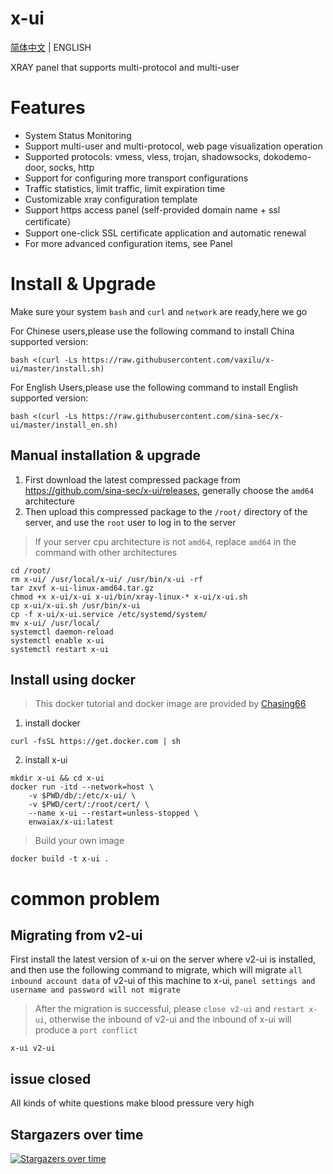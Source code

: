 # x-ui
[简体中文](./README.md) | ENGLISH 

XRAY panel that supports multi-protocol and multi-user
# Features

- System Status Monitoring
- Support multi-user and multi-protocol, web page visualization operation
- Supported protocols: vmess, vless, trojan, shadowsocks, dokodemo-door, socks, http
- Support for configuring more transport configurations
- Traffic statistics, limit traffic, limit expiration time
- Customizable xray configuration template
- Support https access panel (self-provided domain name + ssl certificate）
- Support one-click SSL certificate application and automatic renewal
- For more advanced configuration items, see Panel

# Install & Upgrade


Make sure your system `bash` and `curl` and `network` are ready,here we go

For Chinese users,please use the following command to install China supported version:  
```
bash <(curl -Ls https://raw.githubusercontent.com/vaxilu/x-ui/master/install.sh)
```  
For English Users,please use the following command to install English supported version:  
```
bash <(curl -Ls https://raw.githubusercontent.com/sina-sec/x-ui/master/install_en.sh)
``` 
## Manual installation & upgrade

1. First download the latest compressed package from https://github.com/sina-sec/x-ui/releases, generally choose the `amd64` architecture
2. Then upload this compressed package to the `/root/` directory of the server, and use the `root` user to log in to the server

> If your server cpu architecture is not `amd64`, replace `amd64` in the command with other architectures

```
cd /root/
rm x-ui/ /usr/local/x-ui/ /usr/bin/x-ui -rf
tar zxvf x-ui-linux-amd64.tar.gz
chmod +x x-ui/x-ui x-ui/bin/xray-linux-* x-ui/x-ui.sh
cp x-ui/x-ui.sh /usr/bin/x-ui
cp -f x-ui/x-ui.service /etc/systemd/system/
mv x-ui/ /usr/local/
systemctl daemon-reload
systemctl enable x-ui
systemctl restart x-ui
```

## Install using docker

> This docker tutorial and docker image are provided by [Chasing66](https://github.com/Chasing66)

1. install docker

```shell
curl -fsSL https://get.docker.com | sh
```

2. install x-ui

```shell
mkdir x-ui && cd x-ui
docker run -itd --network=host \
    -v $PWD/db/:/etc/x-ui/ \
    -v $PWD/cert/:/root/cert/ \
    --name x-ui --restart=unless-stopped \
    enwaiax/x-ui:latest
```

> Build your own image

```shell
docker build -t x-ui .
```

# common problem

## Migrating from v2-ui

First install the latest version of x-ui on the server where v2-ui is installed, and then use the following command to migrate, which will migrate `all inbound account data` of v2-ui of this machine to x-ui, `panel settings and username and password will not migrate`

> After the migration is successful, please `close v2-ui` and `restart x-ui`, otherwise the inbound of v2-ui and the inbound of x-ui will produce a `port conflict`

```
x-ui v2-ui
```
## issue closed

All kinds of white questions make blood pressure very high

## Stargazers over time

[![Stargazers over time](https://starchart.cc/vaxilu/x-ui.svg)](https://starchart.cc/sina-sec/x-ui)
